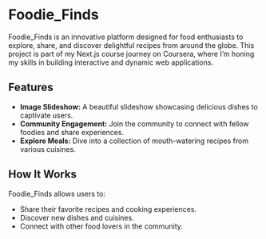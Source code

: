# Foodie_Finds

Foodie_Finds is an innovative platform designed for food enthusiasts to explore, share, and discover delightful recipes from around the globe. This project is part of my Next.js course journey on Coursera, where I’m honing my skills in building interactive and dynamic web applications.

## Features

- **Image Slideshow:** A beautiful slideshow showcasing delicious dishes to captivate users.
- **Community Engagement:** Join the community to connect with fellow foodies and share experiences.
- **Explore Meals:** Dive into a collection of mouth-watering recipes from various cuisines.

## How It Works

Foodie_Finds allows users to:

- Share their favorite recipes and cooking experiences.
- Discover new dishes and cuisines.
- Connect with other food lovers in the community.